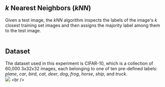## _k_ Nearest Neighbors (_kNN_)
Given a test image, the _kNN_ algorithm inspects the labels of the image's _k_ closest training set images and then assigns the majority label among them to the test image. <br /><br />

## Dataset
The dataset used in this experiment is CIFAR-10, which is a collection of 60,000 3x32x32 images, each belonging to one of ten pre-defined labels: _plane_, _car_, _bird_, _cat_, _deer_, _dog_, _frog_, _horse_, _ship_, and _truck_. <br />
![]([https://github.com/rprasan/Computer-Vision/blob/main/1.%20k%20Nearest%20Neighbors/Capture.PNG](https://github.com/rprasan/Computer-Vision/blob/main/1.%20k%20Nearest%20Neighbors/Capture.PNG)) <br />
